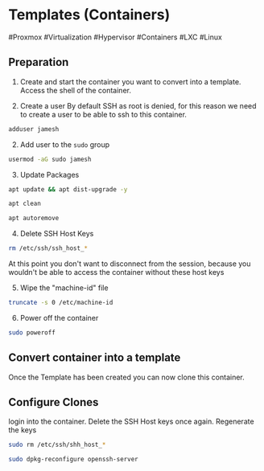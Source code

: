# Templates (Containers)
#Proxmox #Virtualization #Hypervisor #Containers #LXC #Linux

## Preparation

1. Create and start the container you want to convert into a template. Access the shell of the container.

2. Create a user 
By default SSH as root is denied, for this reason we need to create a user to be able to ssh to this container.
```bash
adduser jamesh
```

2. Add user to the `sudo` group
```bash
usermod -aG sudo jamesh
```

3. Update Packages 
```bash
apt update && apt dist-upgrade -y
```

```bash
apt clean
```

```bash
apt autoremove
```


4. Delete SSH Host Keys
```bash
rm /etc/ssh/ssh_host_*
```
At this point you don't want to disconnect from the session, because you wouldn't be able to access the container without these host keys

5. Wipe the "machine-id" file
```bash
truncate -s 0 /etc/machine-id
```

6. Power off the container
```bash
sudo poweroff
```


## Convert container into a template

Once the Template has been created you can now clone this container.

## Configure Clones
login into the container. Delete the SSH Host keys once again. Regenerate the keys
```bash
sudo rm /etc/ssh/shh_host_*
```

```bash
sudo dpkg-reconfigure openssh-server
```
